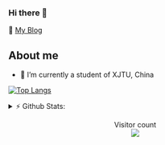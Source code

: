### Hi there 👋

📝 [My Blog](https://7more0.github.io/)
<!--
**7more0/7more0** is a ✨ _special_ ✨ repository because its `README.md` (this file) appears on your GitHub profile.

Here are some ideas to get you started:

- 🔭 I’m currently working on ...
- 🌱 I’m currently learning ...
- 👯 I’m looking to collaborate on ...
- 🤔 I’m looking for help with ...
- 💬 Ask me about ...
- 📫 How to reach me: ...
- 😄 Pronouns: ...
- ⚡ Fun fact: ...
-->
<!-- font awesome -->

## About me
- 🌱 I’m currently a student of XJTU, China  

[![Top Langs](https://github-readme-stats.vercel.app/api/top-langs/?username=7more0&layout=compact)](https://github.com/anuraghazra/github-readme-stats)

<details>
<summary>⚡ Github Stats:</summary>  
  
[![Anurag's github stats](https://github-readme-stats.vercel.app/api?username=7more0&count_private=true&hide=prs&show_icons=true&hide_border=true)](https://github.com/anuraghazra/github-readme-stats)

</details>

<p align="center"> 
  Visitor count<br>
  <img src="https://profile-counter.glitch.me/7more0/count.svg" />
</p>

